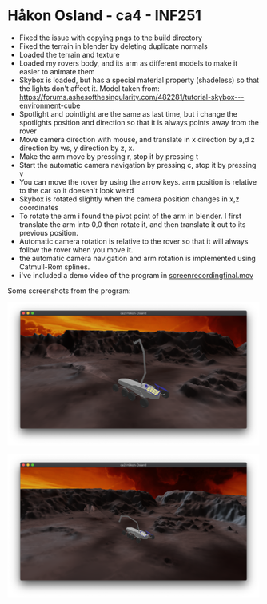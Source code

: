 # Håkon Osland - ca4 - INF251
* Fixed the issue with copying pngs to the build directory
* Fixed the terrain in blender by deleting duplicate normals
* Loaded the terrain and texture
* Loaded my rovers body, and its arm as different models to make it easier to animate them
* Skybox is loaded, but has a special material property (shadeless) so that the lights don't affect it. Model taken from: https://forums.ashesofthesingularity.com/482281/tutorial-skybox---environment-cube
* Spotlight and pointlight are the same as last time, but i change the spotlights position and direction so that it is always points away from the rover
* Move camera direction with mouse, and translate in x direction by a,d z direction by ws, y direction by z, x.
* Make the arm move by pressing r, stop it by pressing t
* Start the automatic camera navigation by pressing c, stop it by pressing v
* You can move the rover by using the arrow keys. arm position is relative to the car so it doesen't look weird
* Skybox is rotated slightly when the camera position changes in x,z coordinates
* To rotate the arm i found the pivot point of the arm in blender. I first translate the arm into 0,0 then rotate it, and then translate it out to its previous position.
* Automatic camera rotation is relative to the rover so that it will always follow the rover when you move it.
* the automatic camera navigation and arm rotation is implemented using Catmull-Rom splines.
* i've included a demo video of the program in
  [screenrecordingfinal.mov](screenrecordingfinal.mov)

Some screenshots from the program:


![ca4-screenshot1](ca4-screenshot1.png)


![ca4-screenshot2](ca4-screenshot2.png)
